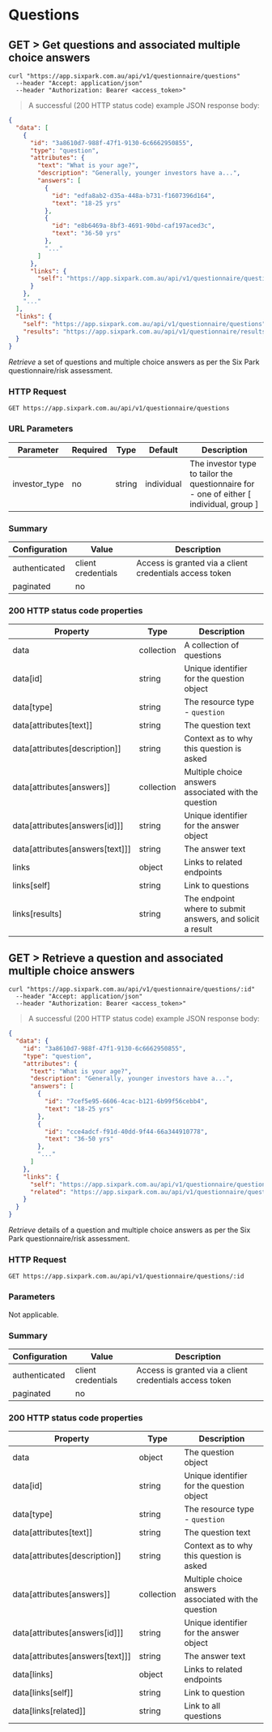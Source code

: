 # Questions

## GET > Get questions and associated multiple choice answers

```shell
curl "https://app.sixpark.com.au/api/v1/questionnaire/questions"
  --header "Accept: application/json"
  --header "Authorization: Bearer <access_token>"
```

> A successful (200 HTTP status code) example JSON response body:

```json
{
  "data": [
    {
      "id": "3a8610d7-988f-47f1-9130-6c6662950855",
      "type": "question",
      "attributes": {
        "text": "What is your age?",
        "description": "Generally, younger investors have a...",
        "answers": [
          {
            "id": "edfa8ab2-d35a-448a-b731-f1607396d164",
            "text": "18-25 yrs"
          },
          {
            "id": "e8b6469a-8bf3-4691-90bd-caf197aced3c",
            "text": "36-50 yrs"
          },
          "..."
        ]
      },
      "links": {
        "self": "https://app.sixpark.com.au/api/v1/questionnaire/questions/tnEKYuedAjPvB"
      }
    },
    "..."
  ],
  "links": {
    "self": "https://app.sixpark.com.au/api/v1/questionnaire/questions",
    "results": "https://app.sixpark.com.au/api/v1/questionnaire/results/:id"
  }
}
```

_Retrieve_ a set of questions and multiple choice answers as per the Six Park questionnaire/risk assessment.

### HTTP Request

`GET https://app.sixpark.com.au/api/v1/questionnaire/questions`

### URL Parameters

Parameter | Required | Type | Default | Description
--------- | ----------- | ----------- | ----------- | -----------
investor_type | no | string | individual | The investor type to tailor the questionnaire for - one of either [ individual, group ]

### Summary

Configuration | Value | Description
--------- | ------- | -----------
authenticated | client credentials | Access is granted via a client credentials access token
paginated | no |

### 200 HTTP status code properties

Property | Type | Description
--------- | ----------- | -----------
data | collection | A collection of questions
data[id] | string | Unique identifier for the question object
data[type] | string | The resource type - `question`
data[attributes[text]] | string | The question text
data[attributes[description]] | string | Context as to why this question is asked
data[attributes[answers]] | collection | Multiple choice answers associated with the question
data[attributes[answers[id]]] | string | Unique identifier for the answer object
data[attributes[answers[text]]] | string | The answer text
links | object | Links to related endpoints
links[self] | string | Link to questions
links[results] | string | The endpoint where to submit answers, and solicit a result


## GET > Retrieve a question and associated multiple choice answers

```shell
curl "https://app.sixpark.com.au/api/v1/questionnaire/questions/:id"
  --header "Accept: application/json"
  --header "Authorization: Bearer <access_token>"
```

> A successful (200 HTTP status code) example JSON response body:

```json
{
  "data": {
    "id": "3a8610d7-988f-47f1-9130-6c6662950855",
    "type": "question",
    "attributes": {
      "text": "What is your age?",
      "description": "Generally, younger investors have a...",
      "answers": [
        {
          "id": "7cef5e95-6606-4cac-b121-6b99f56cebb4",
          "text": "18-25 yrs"
        },
        {
          "id": "cce4adcf-f91d-40dd-9f44-66a344910778",
          "text": "36-50 yrs"
        },
        "..."
      ]
    },
    "links": {
      "self": "https://app.sixpark.com.au/api/v1/questionnaire/questions/tnEKYuedAjPvB",
      "related": "https://app.sixpark.com.au/api/v1/questionnaire/questions"
    }
  }
}
```

_Retrieve_ details of a question and multiple choice answers as per the Six Park questionnaire/risk assessment.

### HTTP Request

`GET https://app.sixpark.com.au/api/v1/questionnaire/questions/:id`

### Parameters

Not applicable.

### Summary

Configuration | Value | Description
--------- | ------- | -----------
authenticated | client credentials | Access is granted via a client credentials access token
paginated | no |

### 200 HTTP status code properties

Property | Type | Description
--------- | ----------- | -----------
data | object | The question object
data[id] | string | Unique identifier for the question object
data[type] | string | The resource type - `question`
data[attributes[text]] | string | The question text
data[attributes[description]] | string | Context as to why this question is asked
data[attributes[answers]] | collection | Multiple choice answers associated with the question
data[attributes[answers[id]]] | string | Unique identifier for the answer object
data[attributes[answers[text]]] | string | The answer text
data[links] | object | Links to related endpoints
data[links[self]] | string | Link to question
data[links[related]] | string | Link to all questions
